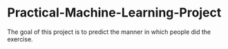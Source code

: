 # Practical-Machine-Learning-Project
The goal of this project is to predict the manner in which people did the exercise.
